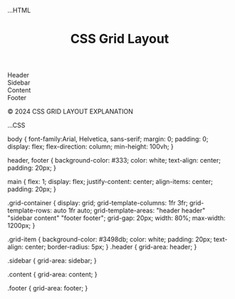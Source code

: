 ...HTML
<!DOCTYPE html>
<html lang="en">
<head>
    <meta charset="UTF-8">
    <meta name="viewport" content="width=device-width, initial-scale=1.0">
    <title>CSS Grid Layout</title>
    <link rel="stylesheet" href="styles.css">
</head>
<body>
    <header>
        <h1>CSS Grid Layout</h1>
    </header>
    <main class="grid-container">
        <div class="grid-item header">Header</div>
        <div class="grid-item sidebar">Sidebar</div>
        <div class="grid-item content">Content</div>
        <div class="grid-item footer">Footer</div>
    </main>
    <footer>
        <p>&copy; 2024 CSS GRID LAYOUT EXPLANATION</p>
    </footer>
</body>
</html>

...CSS

body {
    font-family:Arial, Helvetica, sans-serif;
    margin: 0;
    padding: 0;
    display: flex;
    flex-direction: column;
    min-height: 100vh;
}

header, footer {
    background-color: #333;
    color: white;
    text-align: center;
    padding: 20px;
}

main {
    flex: 1;
    display: flex;
    justify-content: center;
    align-items: center;
    padding: 20px;
}

.grid-container {
    display: grid;
    grid-template-columns: 1fr 3fr;
    grid-template-rows: auto 1fr auto;
    grid-template-areas:
        "header header"
        "sidebar content"
        "footer footer";
    grid-gap: 20px;
    width: 80%;
    max-width: 1200px;
}

.grid-item {
    background-color: #3498db;
    color: white;
    padding: 20px;
    text-align: center;
    border-radius: 5px;
}
.header {
    grid-area: header;
}

.sidebar {
    grid-area: sidebar;
}

.content {
    grid-area: content;
}

.footer {
    grid-area: footer;
}


